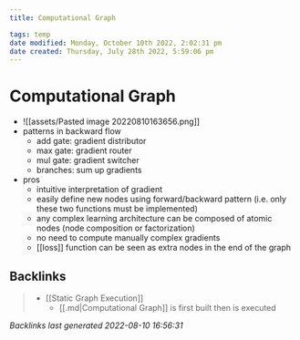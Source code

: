 ```yaml
---
title: Computational Graph

tags: temp 
date modified: Monday, October 10th 2022, 2:02:31 pm
date created: Thursday, July 28th 2022, 5:59:06 pm
---
```


# Computational Graph
- ![[assets/Pasted image 20220810163656.png]]
- patterns in backward flow
	- add gate: gradient distributor
	- max gate: gradient router
	- mul gate: gradient switcher
	- branches: sum up gradients
- pros
	- intuitive interpretation of gradient
	- easily define new nodes using forward/backward pattern (i.e. only these two functions must be implemented)
	- any complex learning architecture can be composed of atomic nodes (node composition or factorization)
	- no need to compute manually complex gradients
	- [[loss]] function can be seen as extra nodes in the end of the graph

## Backlinks
> - [[Static Graph Execution]]
>   - [[.md|Computational Graph]] is first built then is executed

_Backlinks last generated 2022-08-10 16:56:31_
